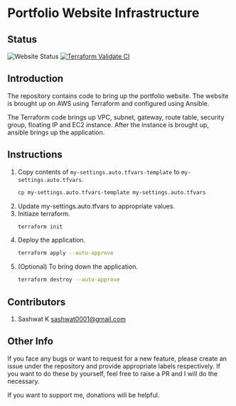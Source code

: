 # Portfolio Website Infrastructure

## Status

![Website Status](https://img.shields.io/website?url=https%3A%2F%2Fsashwat.in)
[![Terraform Validate CI](https://github.com/sashuu69/portfolio-website-infrastructure/actions/workflows/terraform-validate.yml/badge.svg)](https://github.com/sashuu69/portfolio-website-infrastructure/actions/workflows/terraform-validate.yml)

## Introduction

The repository contains code to bring up the portfolio website. The website is brought up on AWS using Terraform and configured using Ansible.

The Terraform code brings up VPC, subnet, gateway, route table, security group, floating IP and EC2 instance. After the instance is brought up, ansible brings up the application.

## Instructions

1. Copy contents of `my-settings.auto.tfvars-template` to `my-settings.auto.tfvars`.
    ```bash
    cp my-settings.auto.tfvars-template my-settings.auto.tfvars
    ```
2. Update my-settings.auto.tfvars to appropriate values.
3. Initiaze terraform.
    ```bash
    terraform init
    ```
4. Deploy the application.
    ```bash
    terraform apply --auto-approve
    ```
5. (Optional) To bring down the application.
    ```bash
    terraform destroy --auto-approve
    ```

## Contributors

1. Sashwat K <sashwat0001@gmail.com>

## Other Info

If you face any bugs or want to request for a new feature, please create an issue under the repository and provide appropriate labels respectively. If you want to do these by yourself, feel free to raise a PR and I will do the necessary.

If you want to support me, donations will be helpful.
